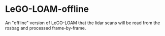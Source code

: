 # LeGO-LOAM-offline

 An "offline" version of LeGO-LOAM that the lidar scans will be read from the rosbag and processed frame-by-frame.
